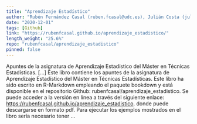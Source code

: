 ```yaml
---
title: "Aprendizaje Estadístico"
author: "Rubén Fernández Casal (ruben.fcasal@udc.es), Julián Costa (julian.costa@udc.es)"
date: "2020-12-01"
tags: [Github]
link: "https://rubenfcasal.github.io/aprendizaje_estadistico/"
length_weight: "25.6%"
repo: "rubenfcasal/aprendizaje_estadistico"
pinned: false
---
```


Apuntes de la asignatura de Aprendizaje Estadístico del Máster en Técnicas Estadísticas. [...] Este libro contiene los apuntes de la asignatura de Aprendizaje Estadístico del Máster en Técnicas Estadísticas. Este libro ha sido escrito en R-Markdown empleando el paquete bookdown y está disponible en el repositorio Github: rubenfcasal/aprendizaje_estadistico.
Se puede acceder a la versión en línea a través del siguiente enlace: https://rubenfcasal.github.io/aprendizaje_estadistico. donde puede descargarse en formato pdf. Para ejecutar los ejemplos mostrados en el libro sería necesario tener ...
